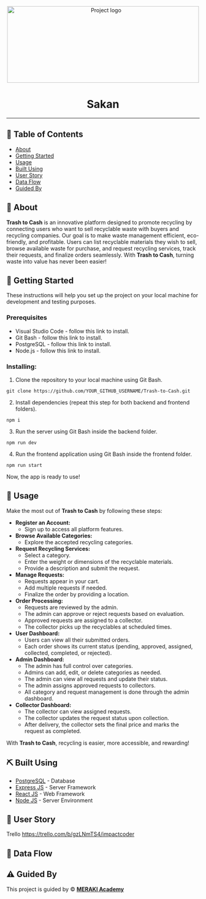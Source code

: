 <p align="center">
<a href="https://res.cloudinary.com/dozr5pfwt/image/upload/v1740172405/ctp6fi3dxlbonaubzfrg.png">
 <img width="500px" height="200px" src="https://res.cloudinary.com/dozr5pfwt/image/upload/v1740172405/ctp6fi3dxlbonaubzfrg.png" alt="Project logo">
 </a>
</p>

<h1 align="center">Sakan
</h1>

---


## 📝 Table of Contents

- [About](#about)
- [Getting Started](#getting_started)
- [Usage](#usage)
- [Built Using](#built_using)
- [User Story](#user_story)
- [Data Flow](#data_flow)
- [Guided By](#guided_by)

## 🧐 About&#x20;

**Trash to Cash** is an innovative platform designed to promote recycling by connecting users who want to sell recyclable waste with buyers and recycling companies. Our goal is to make waste management efficient, eco-friendly, and profitable. Users can list recyclable materials they wish to sell, browse available waste for purchase, and request recycling services, track their requests, and finalize orders seamlessly. With **Trash to Cash**, turning waste into value has never been easier!

## 🏁 Getting Started&#x20;

These instructions will help you set up the project on your local machine for development and testing purposes.

### Prerequisites

- Visual Studio Code - follow this link to install.
- Git Bash - follow this link to install.
- PostgreSQL - follow this link to install.
- Node.js - follow this link to install.

### Installing:

1. Clone the repository to your local machine using Git Bash.

```
git clone https://github.com/YOUR_GITHUB_USERNAME/Trash-to-Cash.git
```

2. Install dependencies (repeat this step for both backend and frontend folders).

```
npm i
```

3. Run the server using Git Bash inside the backend folder.

```
npm run dev
```

4. Run the frontend application using Git Bash inside the frontend folder.

```
npm run start
```

Now, the app is ready to use!

## 🎈 Usage&#x20;

Make the most out of **Trash to Cash** by following these steps:

- **Register an Account:**
  - Sign up to access all platform features.
- **Browse Available Categories:**
  - Explore the accepted recycling categories.
- **Request Recycling Services:**
  - Select a category.
  - Enter the weight or dimensions of the recyclable materials.
  - Provide a description and submit the request.
- **Manage Requests:**
  - Requests appear in your cart.
  - Add multiple requests if needed.
  - Finalize the order by providing a location.
- **Order Processing:**
  - Requests are reviewed by the admin.
  - The admin can approve or reject requests based on evaluation.
  - Approved requests are assigned to a collector.
  - The collector picks up the recyclables at scheduled times.
- **User Dashboard:**
  - Users can view all their submitted orders.
  - Each order shows its current status (pending, approved, assigned, collected, completed, or rejected).
- **Admin Dashboard:**
  - The admin has full control over categories.
  - Admins can add, edit, or delete categories as needed.
  - The admin can view all requests and update their status.
  - The admin assigns approved requests to collectors.
  - All category and request management is done through the admin dashboard.
- **Collector Dashboard:**
  - The collector can view assigned requests.
  - The collector updates the request status upon collection.
  - After delivery, the collector sets the final price and marks the request as completed.

With **Trash to Cash**, recycling is easier, more accessible, and rewarding!

## ⛏️ Built Using&#x20;

- [PostgreSQL](https://www.postgresql.org/) - Database
- [Express JS](https://expressjs.com/) - Server Framework
- [React JS](https://reactjs.org/) - Web Framework
- [Node JS](https://nodejs.org/en/) - Server Environment

## 📖 User Story&#x20;

Trello
https://trello.com/b/gzLNmTS4/impactcoder
## 🔄 Data Flow&#x20;



## ⚠️ Guided By&#x20;

This project is guided by ©️ [**MERAKI Academy**](https://www.meraki-academy.org)

